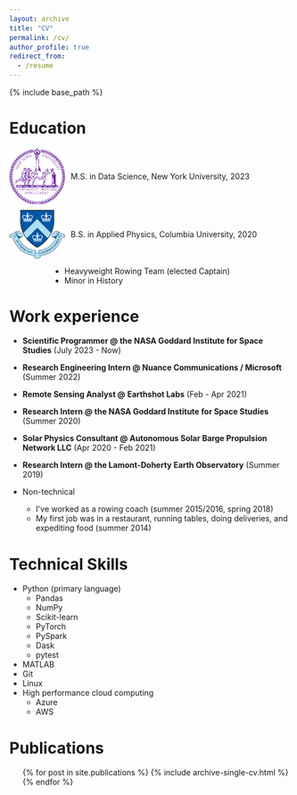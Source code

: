 ```yaml
---
layout: archive
title: "CV"
permalink: /cv/
author_profile: true
redirect_from:
  - /resume
---
```


{% include base_path %}

<style>
  .item {
    display: flex;
    align-items: center;
    margin-bottom: 10px;
  }

  .icon {
    margin-right: 10px;
    width: 100px; /* Adjust this size as needed */
    height: auto;
  }

  .list {
    margin-left: 75px; /* Adjust the indentation as needed */
  }
</style>

Education
======

<div class="item">
  <img class="icon" src="/images/nyu_seal.png" alt="NYU Seal">
  M.S. in Data Science, New York University, 2023
</div>

<div class="item">
  <img class="icon" src="/images/columbia_seal.png" alt="Columbia Seal">
  B.S. in Applied Physics, Columbia University, 2020
</div>

<ul class="list">
  <li>Heavyweight Rowing Team (elected Captain)</li>
  <li>Minor in History</li>
</ul>

Work experience
======

* **Scientific Programmer @ the NASA Goddard Institute for Space Studies** (July 2023 - Now)

* **Research Engineering Intern @ Nuance Communications / Microsoft** (Summer 2022)

* **Remote Sensing Analyst @ Earthshot Labs** (Feb - Apr 2021)

* **Research Intern @ the NASA Goddard Institute for Space Studies** (Summer 2020)

* **Solar Physics Consultant @ Autonomous Solar Barge Propulsion Network LLC** (Apr 2020 - Feb 2021)

* **Research Intern @ the Lamont-Doherty Earth Observatory** (Summer 2019)

* Non-technical
  * I've worked as a rowing coach (summer 2015/2016, spring 2018)
  * My first job was in a restaurant, running tables, doing deliveries, and expediting food (summer 2014)
  
Technical Skills
======
* Python (primary language)
  * Pandas
  * NumPy
  * Scikit-learn
  * PyTorch
  * PySpark
  * Dask 
  * pytest
* MATLAB
* Git
* Linux
* High performance cloud computing
  * Azure
  * AWS

Publications
======
  <ul>{% for post in site.publications %}
    {% include archive-single-cv.html %}
  {% endfor %}</ul>
